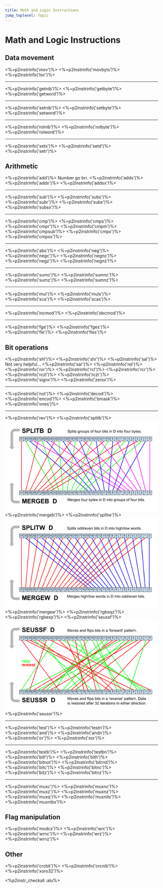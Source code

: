 ```yaml
---
title: Math and Logic Instructions
jump_toplevel: Topic
---
```

# Math and Logic Instructions

## Data movement
<%=p2instrinfo('mov')%>
<%=p2instrinfo('movbyts')%>
<%=p2instrinfo('loc')%>

---

<%=p2instrinfo('getnib')%>
<%=p2instrinfo('getbyte')%>
<%=p2instrinfo('getword')%>

---

<%=p2instrinfo('setnib')%>
<%=p2instrinfo('setbyte')%>
<%=p2instrinfo('setword')%>

---

<%=p2instrinfo('rolnib')%>
<%=p2instrinfo('rolbyte')%>
<%=p2instrinfo('rolword')%>

---

<%=p2instrinfo('sets')%>
<%=p2instrinfo('setd')%>
<%=p2instrinfo('setr')%>

## Arithmetic

<%=p2instrinfo('add')%>
Number go brr.
<%=p2instrinfo('adds')%>
<%=p2instrinfo('addx')%>
<%=p2instrinfo('addsx')%>

---

<%=p2instrinfo('sub')%>
<%=p2instrinfo('subs')%>
<%=p2instrinfo('subr')%>
<%=p2instrinfo('subx')%>
<%=p2instrinfo('subsx')%>

---

<%=p2instrinfo('cmp')%>
<%=p2instrinfo('cmps')%>
<%=p2instrinfo('cmpr')%>
<%=p2instrinfo('cmpm')%>
<%=p2instrinfo('cmpsub')%>
<%=p2instrinfo('cmpx')%>
<%=p2instrinfo('cmpsx')%>

---

<%=p2instrinfo('abs')%>
<%=p2instrinfo('neg')%>
<%=p2instrinfo('negc')%>
<%=p2instrinfo('negnc')%>
<%=p2instrinfo('negz')%>
<%=p2instrinfo('negnz')%>

---

<%=p2instrinfo('sumc')%>
<%=p2instrinfo('sumnc')%>
<%=p2instrinfo('sumz')%>
<%=p2instrinfo('sumnz')%>

---

<%=p2instrinfo('mul')%>
<%=p2instrinfo('muls')%>
<%=p2instrinfo('sca')%>
<%=p2instrinfo('scas')%>

---

<%=p2instrinfo('incmod')%>
<%=p2instrinfo('decmod')%>

---

<%=p2instrinfo('fge')%>
<%=p2instrinfo('fges')%>
<%=p2instrinfo('fle')%>
<%=p2instrinfo('fles')%>

## Bit operations

<%=p2instrinfo('shl')%>
<%=p2instrinfo('shr')%>
<%=p2instrinfo('sal')%>
Not very helpful...
<%=p2instrinfo('sar')%>
<%=p2instrinfo('rol')%>
<%=p2instrinfo('ror')%>
<%=p2instrinfo('rcl')%>
<%=p2instrinfo('rcr')%>
<%=p2instrinfo('rczl')%>
<%=p2instrinfo('rczr')%>
<%=p2instrinfo('signx')%>
<%=p2instrinfo('zerox')%>

---

<%=p2instrinfo('not')%>
<%=p2instrinfo('decod')%>
<%=p2instrinfo('encod')%>
<%=p2instrinfo('bmask')%>
<%=p2instrinfo('ones')%>

---

<%=p2instrinfo('rev')%>
<%=p2instrinfo('splitb')%>
<img src="P2_instruction_SPLITB_MERGEB.png">
<%=p2instrinfo('mergeb')%>
<%=p2instrinfo('splitw')%>
<img src="P2_instruction_SPLITW_MERGEW.png">
<%=p2instrinfo('mergew')%>
<%=p2instrinfo('rgbsqz')%>
<%=p2instrinfo('rgbexp')%>
<%=p2instrinfo('seussf')%>
<img src="P2_instruction_SEUSSF_SEUSSR.png">
<%=p2instrinfo('seussr')%>

---

<%=p2instrinfo('test')%>
<%=p2instrinfo('testn')%>
<%=p2instrinfo('and')%>
<%=p2instrinfo('andn')%>
<%=p2instrinfo('or')%>
<%=p2instrinfo('xor')%>

---

<%=p2instrinfo('testb')%>
<%=p2instrinfo('testbn')%>
<%=p2instrinfo('bitl')%>
<%=p2instrinfo('bith')%>
<%=p2instrinfo('bitnot')%>
<%=p2instrinfo('bitrnd')%>
<%=p2instrinfo('bitc')%>
<%=p2instrinfo('bitnc')%>
<%=p2instrinfo('bitz')%>
<%=p2instrinfo('bitnz')%>

---

<%=p2instrinfo('muxc')%>
<%=p2instrinfo('muxnc')%>
<%=p2instrinfo('muxz')%>
<%=p2instrinfo('muxnz')%>
<%=p2instrinfo('muxq')%>
<%=p2instrinfo('muxnits')%>
<%=p2instrinfo('muxnibs')%>

## Flag manipulation

<%=p2instrinfo('modcz')%>
<%=p2instrinfo('wrc')%>
<%=p2instrinfo('wrnc')%>
<%=p2instrinfo('wrz')%>
<%=p2instrinfo('wrnz')%>


## Other

<%=p2instrinfo('crcbit')%>
<%=p2instrinfo('crcnib')%>
<%=p2instrinfo('xoro32')%>

<%p2instr_checkall :alu%>
